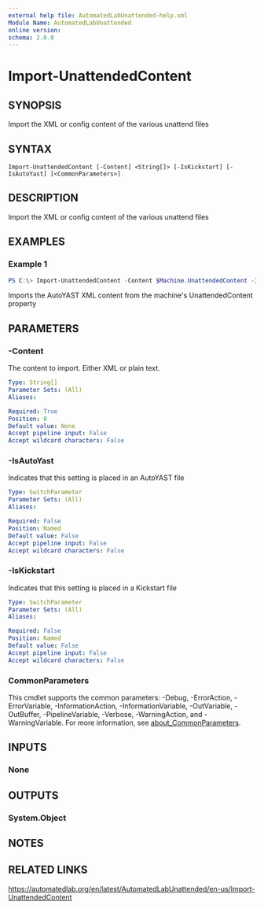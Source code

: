 ```yaml
---
external help file: AutomatedLabUnattended-help.xml
Module Name: AutomatedLabUnattended
online version:
schema: 2.0.0
---
```


# Import-UnattendedContent

## SYNOPSIS
Import the XML or config content of the various unattend files

## SYNTAX

```
Import-UnattendedContent [-Content] <String[]> [-IsKickstart] [-IsAutoYast] [<CommonParameters>]
```

## DESCRIPTION
Import the XML or config content of the various unattend files

## EXAMPLES

### Example 1
```powershell
PS C:\> Import-UnattendedContent -Content $Machine.UnattendedContent -IsAutoYast
```

Imports the AutoYAST XML content from the machine's UnattendedContent property

## PARAMETERS

### -Content
The content to import.
Either XML or plain text.

```yaml
Type: String[]
Parameter Sets: (All)
Aliases:

Required: True
Position: 0
Default value: None
Accept pipeline input: False
Accept wildcard characters: False
```

### -IsAutoYast
Indicates that this setting is placed in an AutoYAST file

```yaml
Type: SwitchParameter
Parameter Sets: (All)
Aliases:

Required: False
Position: Named
Default value: False
Accept pipeline input: False
Accept wildcard characters: False
```

### -IsKickstart
Indicates that this setting is placed in a Kickstart file

```yaml
Type: SwitchParameter
Parameter Sets: (All)
Aliases:

Required: False
Position: Named
Default value: False
Accept pipeline input: False
Accept wildcard characters: False
```

### CommonParameters
This cmdlet supports the common parameters: -Debug, -ErrorAction, -ErrorVariable, -InformationAction, -InformationVariable, -OutVariable, -OutBuffer, -PipelineVariable, -Verbose, -WarningAction, and -WarningVariable. For more information, see [about_CommonParameters](http://go.microsoft.com/fwlink/?LinkID=113216).

## INPUTS

### None
## OUTPUTS

### System.Object
## NOTES

## RELATED LINKS
https://automatedlab.org/en/latest/AutomatedLabUnattended/en-us/Import-UnattendedContent
